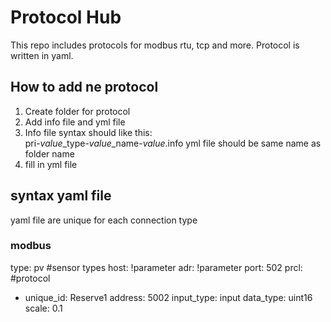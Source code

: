 # Protocol Hub

This repo includes protocols for modbus rtu, tcp and more. Protocol is written in yaml. 


## How to add ne protocol

1. Create folder for protocol
2. Add info file and yml file
3. Info file syntax should like this:  
    pri-*value*_type-*value*_name-*value*.info
   yml file should be same name as folder name
4. fill in yml file


## syntax yaml file
yaml file are unique for each connection type




### modbus

type: pv #sensor types
host: !parameter
adr: !parameter
port: 502
prcl: #protocol
  - unique_id: Reserve1
    address: 5002 
    input_type: input
    data_type: uint16
    scale: 0.1

